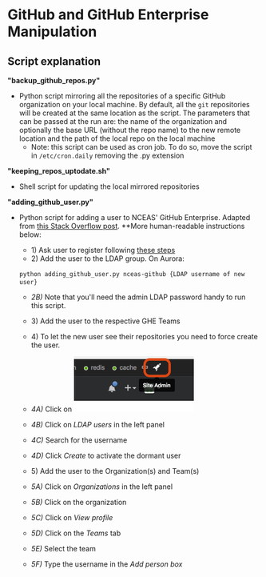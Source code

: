 # GitHub and GitHub Enterprise Manipulation

## Script explanation

**"backup_github_repos.py"**

-   Python script mirroring all the repositories of a specific GitHub organization on your local machine. By default, all the `git` repositories will be created at the same location as the script. The parameters that can be passed at the run are: the name of the organization and optionally the base URL (without the repo name) to the new remote location and the path of the local repo on the local machine
    -   Note: this script can be used as cron job. To do so, move the script in `/etc/cron.daily` removing the .py extension

**"keeping_repos_uptodate.sh"**

-   Shell script for updating the local mirrored repositories





**"adding_github_user.py"**

-   Python script for adding a user to NCEAS' GitHub Enterprise. Adapted from [this Stack Overflow post](http://stackoverflow.com/questions/36833231/adding-group-using-python-ldap). \*\*More human-readable instructions below:

    -   1\) Ask user to register following [these steps](https://docs.google.com/document/d/1eoR1oDrCrczgbYHPZU_1szB_2fhzu7EUHnh5nFI3eSg/edit?usp=sharing)
    -   2\) Add the user to the LDAP group. On Aurora:

    ```{bash}
    python adding_github_user.py nceas-github {LDAP username of new user}
    ```

    -   *2B)* Note that you'll need the admin LDAP password handy to run this script.

    -   3\) Add the user to the respective GHE Teams

    -   4\) To let the new user see their repositories you need to force create the user.

    -   *4A)* Click on ![site admin](img/GHE_site_admin.png)

    -   *4B)* Click on *LDAP users* in the left panel

    -   *4C)* Search for the username

    -   *4D)* Click *Create* to activate the dormant user

    -   5\) Add the user to the Organization(s) and Team(s)

    -   *5A)* Click on *Organizations* in the left panel

    -   *5B)* Click on the organization

    -   *5C)* Click on *View profile*

    -   *5D)* Click on the *Teams* tab

    -   *5E)* Select the team

    -   *5F)* Type the username in the *Add person box*
